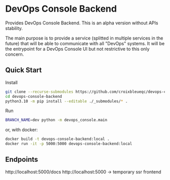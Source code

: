 # DevOps Console Backend

Provides DevOps Console Backend. This is an alpha version without APIs stability.

The main purpose is to provide a service (splitted in multiple services in the future) that will be able to communicate with all "DevOps" systems.
It will be the entrypoint for a DevOps Console UI but not restrictive to this only concern.

## Quick Start

Install
```bash
git clone --recurse-submodules https://github.com/croixbleueqc/devops-console-backend
cd devops-console-backend
python3.10 -m pip install --editable ./_submodules/* .
```


Run
```bash
BRANCH_NAME=dev python -m devops_console.main
```

or, with docker:

```bash
docker build -t devops-console-backend:local .
docker run -it -p 5000:5000 devops-console-backend:local
```


## Endpoints

http://localhost:5000/docs 
http://localhost:5000 -> temporary ssr frontend

